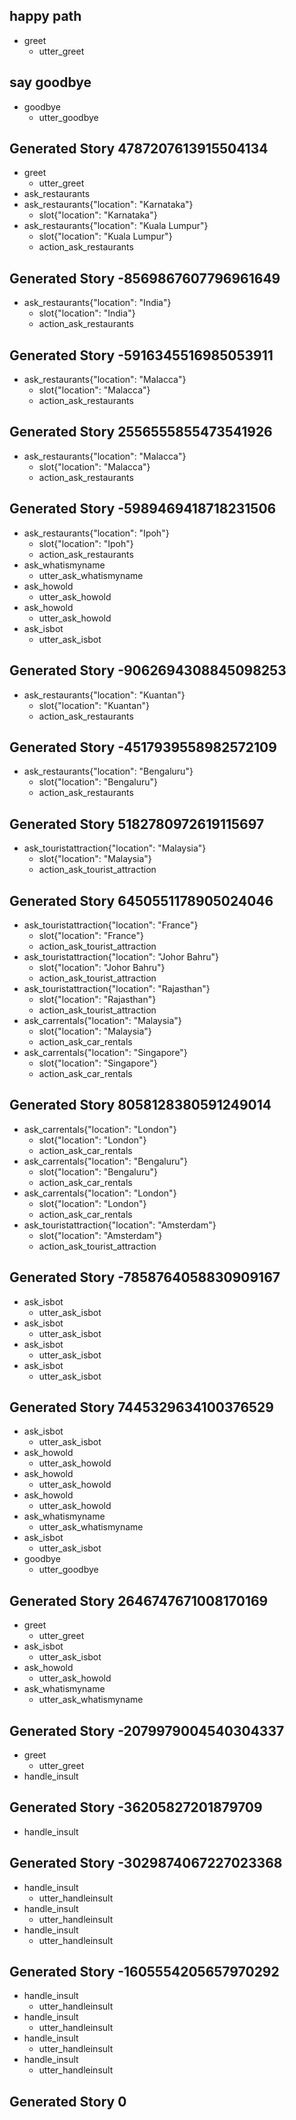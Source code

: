 ## happy path
* greet
  - utter_greet

## say goodbye
* goodbye
  - utter_goodbye

## Generated Story 4787207613915504134
* greet
    - utter_greet
* ask_restaurants
* ask_restaurants{"location": "Karnataka"}
    - slot{"location": "Karnataka"}
* ask_restaurants{"location": "Kuala Lumpur"}
    - slot{"location": "Kuala Lumpur"}
    - action_ask_restaurants

## Generated Story -8569867607796961649
* ask_restaurants{"location": "India"}
    - slot{"location": "India"}
    - action_ask_restaurants

## Generated Story -5916345516985053911
* ask_restaurants{"location": "Malacca"}
    - slot{"location": "Malacca"}
    - action_ask_restaurants

## Generated Story 2556555855473541926
* ask_restaurants{"location": "Malacca"}
    - slot{"location": "Malacca"}
    - action_ask_restaurants

## Generated Story -5989469418718231506
* ask_restaurants{"location": "Ipoh"}
    - slot{"location": "Ipoh"}
    - action_ask_restaurants
* ask_whatismyname
    - utter_ask_whatismyname
* ask_howold
    - utter_ask_howold
* ask_howold
    - utter_ask_howold
* ask_isbot
    - utter_ask_isbot

## Generated Story -9062694308845098253
* ask_restaurants{"location": "Kuantan"}
    - slot{"location": "Kuantan"}
    - action_ask_restaurants

## Generated Story -4517939558982572109
* ask_restaurants{"location": "Bengaluru"}
    - slot{"location": "Bengaluru"}
    - action_ask_restaurants

## Generated Story 5182780972619115697
* ask_touristattraction{"location": "Malaysia"}
    - slot{"location": "Malaysia"}
    - action_ask_tourist_attraction

## Generated Story 6450551178905024046
* ask_touristattraction{"location": "France"}
    - slot{"location": "France"}
    - action_ask_tourist_attraction
* ask_touristattraction{"location": "Johor Bahru"}
    - slot{"location": "Johor Bahru"}
    - action_ask_tourist_attraction
* ask_touristattraction{"location": "Rajasthan"}
    - slot{"location": "Rajasthan"}
    - action_ask_tourist_attraction
* ask_carrentals{"location": "Malaysia"}
    - slot{"location": "Malaysia"}
    - action_ask_car_rentals
* ask_carrentals{"location": "Singapore"}
    - slot{"location": "Singapore"}
    - action_ask_car_rentals

## Generated Story 8058128380591249014
* ask_carrentals{"location": "London"}
    - slot{"location": "London"}
    - action_ask_car_rentals
* ask_carrentals{"location": "Bengaluru"}
    - slot{"location": "Bengaluru"}
    - action_ask_car_rentals
* ask_carrentals{"location": "London"}
    - slot{"location": "London"}
    - action_ask_car_rentals
* ask_touristattraction{"location": "Amsterdam"}
    - slot{"location": "Amsterdam"}
    - action_ask_tourist_attraction

## Generated Story -7858764058830909167
* ask_isbot
    - utter_ask_isbot
* ask_isbot
    - utter_ask_isbot
* ask_isbot
    - utter_ask_isbot
* ask_isbot
    - utter_ask_isbot

## Generated Story 7445329634100376529
* ask_isbot
    - utter_ask_isbot
* ask_howold
    - utter_ask_howold
* ask_howold
    - utter_ask_howold
* ask_howold
    - utter_ask_howold
* ask_whatismyname
    - utter_ask_whatismyname
* ask_isbot
    - utter_ask_isbot
* goodbye
    - utter_goodbye

## Generated Story 2646747671008170169
* greet
    - utter_greet
* ask_isbot
    - utter_ask_isbot
* ask_howold
    - utter_ask_howold
* ask_whatismyname
    - utter_ask_whatismyname

## Generated Story -2079979004540304337
* greet
    - utter_greet
* handle_insult

## Generated Story -36205827201879709
* handle_insult

## Generated Story -3029874067227023368
* handle_insult
    - utter_handleinsult
* handle_insult
    - utter_handleinsult
* handle_insult
    - utter_handleinsult

## Generated Story -1605554205657970292
* handle_insult
    - utter_handleinsult
* handle_insult
    - utter_handleinsult
* handle_insult
    - utter_handleinsult
* handle_insult
    - utter_handleinsult

## Generated Story 0
